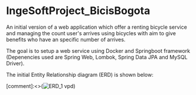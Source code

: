 # IngeSoftProject_BicisBogota

An initial version of a web application which offer a renting bicycle service and  managing the count user's arrives using bicycles with aim to give benefits who have an specific number of arrives.

The goal is to setup a web service using Docker and Springboot framework (Depenencies used are Spring Web, Lombok, Spring Data JPA and MySQL Driver). 

The initial Entity Relationship diagram (ERD) is shown below:

[comment]:<>(![ERD_1 vpd](https://user-images.githubusercontent.com/49048548/202235856-4e24dddb-a276-45e4-9603-730d2eafb375.png))
